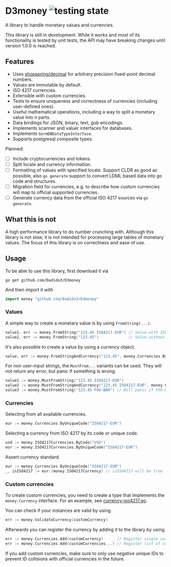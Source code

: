 # D3money ![testing state](https://github.com/Dadido3/D3money/actions/workflows/test.yml/badge.svg?branch=master)

A library to handle monetary values and currencies.

This library is still in development.
While it works and most of its functionality is tested by unit tests, the API may have breaking changes until version 1.0.0 is reached.

## Features

- Uses [shopspring/decimal](https://github.com/shopspring/decimal) for arbitrary precision fixed-point decimal numbers.
- Values are immutable by default.
- ISO 4217 currencies.
- Extensible with custom currencies.
- Tests to ensure uniqueness and correctness of currencies (including user-defined ones).
- Useful mathematical operations, including a way to split a monetary value into n parts.
- Data bindings for JSON, binary, text, gob encodings.
- Implements scanner and valuer interfaces for databases.
- Implements `GormDBDataTypeInterface`.
- Supports postgresql composite types.

Planned:

- [ ] Include cryptocurrencies and tokens.
- [ ] Split locale and currency information.
- [ ] Formatting of values with specified locale. Support CLDR as good as possible, also `go generate` support to convert LDML based data into go code and structures.
- [ ] Migration field for currencies, e.g. to describe how custom currencies will map to official supported currencies.
- [ ] Generate currency data from the official ISO 4217 sources via `go generate`.

## What this is not

A high performance library to do number crunching with.
Although this library is not slow, it is not intended for processing large tables of monetary values.
The focus of this library is on correctness and ease of use.

## Usage

To be able to use this library, first download it via

```shell
go get github.com/Dadido3/D3money
```

And then import it with

```go
import money "github.com/Dadido3/D3money"
```

### Values

A simple way to create a monetary value is by using `FromString(...)`.

```go
value1, err := money.FromString("123.45 ISO4217-EUR") // Value with ISO4217 EUR as currency.
value2, err := money.FromString("123.45")             // Value without currency or unit.
```

It's also possible to create a value by using a currency object.

```go
value, err := money.FromStringAndCurrency("123.45", money.Currencies.ByUniqueCode("ISO4217-EUR"))
```

For non user-input strings, the `MustFrom...` variants can be used.
They will not return any error, but panic if something is wrong.

```go
value1 := money.MustFromString("123.45 ISO4217-EUR")
value2 := money.MustFromStringAndCurrency("123.45 ISO4217-EUR", money.Currencies.ByUniqueCode("ISO4217-EUR"))
value3 := money.MustFromString("123.45 FOO-BAR") // Will panic if FOO-BAR is not a registered currency.
```

### Currencies

Selecting from all available currencies.

```go
eur := money.Currencies.ByUniqueCode("ISO4217-EUR")
```

Selecting a currency from ISO 4217 by its code or unique code.

```go
usd := money.ISO4217Currencies.ByCode("USD")
eur := money.ISO4217Currencies.ByUniqueCode("ISO4217-EUR")
```

Assert currency standard.

```go
eur := money.Currencies.ByUniqueCode("ISO4217-EUR")
_, isISO4217 := eur.(money.ISO4217Currency) // isISO4217 will be true
```

### Custom currencies

To create custom currencies, you need to create a type that implements the `money.Currency` interface.
For an example, see [currency-iso4217.go](currency-iso4217.go).

You can check if your instances are valid by using.

```go
err := money.ValidateCurrency(customCurrency)
```

Afterwards you can register the currency by adding it to the library by using.

```go
err := money.Currencies.Add(customCurrency)      // Register single custom currency.
err := money.Currencies.Add(customCurrencies...) // Register list of custom currencies.
```

If you add custom currencies, make sure to only use negative unique IDs to prevent ID collisions with official currencies in the future.

